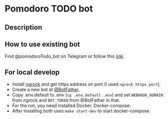 # Pomodoro TODO bot

## Description

## How to use existing bot

Find @pomodoroTodo_bot on Telegram or follow this [link](t.me/pomodoroTodo_bot).

## For local develop
* Install [ngrock](https://ngrok.com/) and get https address on port (I used `ngrock https port`).
* Create a new bot at [@BotFather](https://t.me/BotFather).
* Copy .env.default to .env (`cp .env.default .env`) and set `WEBHOOK_DOMAIN` from ngrock and `BOT_TOKEN` from @BotFather in that.
* For the run, you need installed Docker, Docker-compose.
* After installing both uses `make start-dev` to start docker-compose.
